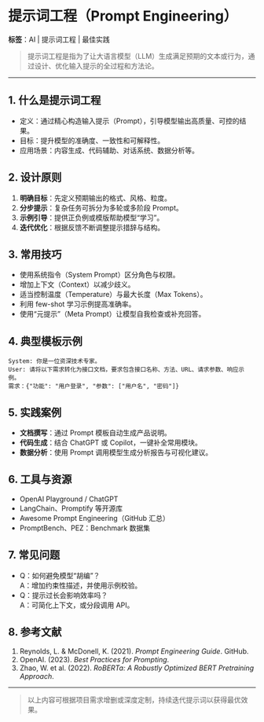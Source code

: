 # 提示词工程（Prompt Engineering）

**标签**：AI&nbsp;|&nbsp;提示词工程&nbsp;|&nbsp;最佳实践

> 提示词工程是指为了让大语言模型（LLM）生成满足预期的文本或行为，通过设计、优化输入提示的全过程和方法论。

---

## 1. 什么是提示词工程

- 定义：通过精心构造输入提示（Prompt），引导模型输出高质量、可控的结果。  
- 目标：提升模型的准确度、一致性和可解释性。  
- 应用场景：内容生成、代码辅助、对话系统、数据分析等。

## 2. 设计原则

1. **明确目标**：先定义预期输出的格式、风格、粒度。  
2. **分步提示**：复杂任务可拆分为多轮或多阶段 Prompt。  
3. **示例引导**：提供正负例或模版帮助模型“学习”。  
4. **迭代优化**：根据反馈不断调整提示措辞与结构。

## 3. 常用技巧

- 使用系统指令（System Prompt）区分角色与权限。  
- 增加上下文（Context）以减少歧义。  
- 适当控制温度（Temperature）与最大长度（Max Tokens）。  
- 利用 few-shot 学习示例提高准确率。  
- 使用“元提示”（Meta Prompt）让模型自我检查或补充回答。

## 4. 典型模板示例

```text
System: 你是一位资深技术专家。  
User: 请将以下需求转化为接口文档，要求包含接口名称、方法、URL、请求参数、响应示例。
需求：{"功能": "用户登录", "参数": ["用户名", "密码"]}
```

## 5. 实践案例

- **文档撰写**：通过 Prompt 模板自动生成产品说明。  
- **代码生成**：结合 ChatGPT 或 Copilot，一键补全常用模块。  
- **数据分析**：使用 Prompt 调用模型生成分析报告与可视化建议。

## 6. 工具与资源

- OpenAI Playground / ChatGPT  
- LangChain、Promptify 等开源库  
- Awesome Prompt Engineering（GitHub 汇总）  
- PromptBench、PEZ：Benchmark 数据集

## 7. 常见问题

- Q：如何避免模型“胡编”？  
  A：增加约束性描述，并使用示例校验。  
- Q：提示过长会影响效率吗？  
  A：可简化上下文，或分段调用 API。

## 8. 参考文献

1. Reynolds, L. & McDonell, K. (2021). *Prompt Engineering Guide*. GitHub.  
2. OpenAI. (2023). *Best Practices for Prompting*.  
3. Zhao, W. et al. (2022). *RoBERTa: A Robustly Optimized BERT Pretraining Approach*.

---  
> 以上内容可根据项目需求增删或深度定制，持续迭代提示词以获得最优效果。
